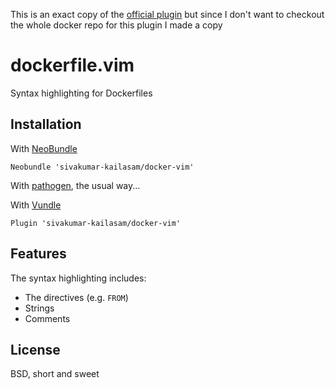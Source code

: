 This is an exact copy of  the [official plugin](https://github.com/docker/docker/tree/master/contrib/syntax/vim) but since I don't want to checkout the whole docker repo for this plugin I made a copy

dockerfile.vim
==============

Syntax highlighting for Dockerfiles

Installation
------------
With [NeoBundle](https://github.com/Shougo/neobundle.vim)
  
    Neobundle 'sivakumar-kailasam/docker-vim' 

With [pathogen](https://github.com/tpope/vim-pathogen), the usual way...

With [Vundle](https://github.com/gmarik/Vundle.vim)
  
    Plugin 'sivakumar-kailasam/docker-vim' 

Features
--------

The syntax highlighting includes:

* The directives (e.g. `FROM`)
* Strings
* Comments

License
-------

BSD, short and sweet